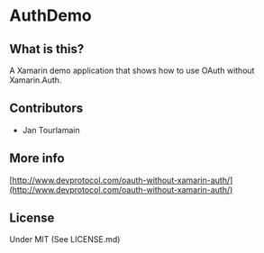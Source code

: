 # AuthDemo


## What is this?
A Xamarin demo application that shows how to use OAuth without Xamarin.Auth.

## Contributors

- Jan Tourlamain

## More info
[http://www.devprotocol.com/oauth-without-xamarin-auth/](http://www.devprotocol.com/oauth-without-xamarin-auth/)

## License
Under MIT (See LICENSE.md)